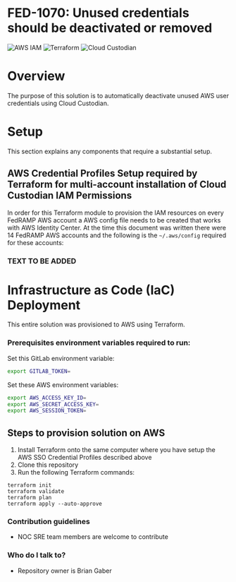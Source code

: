 # FED-1070: Unused credentials should be deactivated or removed

![AWS IAM](https://img.shields.io/badge/AWS-IAM-orange?logo=aws)
![Terraform](https://img.shields.io/badge/Terraform-Applied-brightgreen?logo=crowdstrike)
![Cloud Custodian](https://img.shields.io/badge/Cloud%20Custodian-Enabled-blueviolet)

# Overview

The purpose of this solution is to automatically deactivate unused AWS user credentials using Cloud Custodian.

# Setup

This section explains any components that require a substantial setup.

## AWS Credential Profiles Setup required by Terraform for multi-account installation of Cloud Custodian IAM Permissions

In order for this Terraform module to provision the IAM resources on every FedRAMP AWS account a AWS config file needs to be created that works with AWS Identity Center.
At the time this document was written there were 14 FedRAMP AWS accounts and the following is the `~/.aws/config` required for these accounts:

### TEXT TO BE ADDED

# Infrastructure as Code (IaC) Deployment

This entire solution was provisioned to AWS using Terraform.

### Prerequisites environment variables required to run:

Set this GitLab environment variable:

```bash
export GITLAB_TOKEN=
```

Set these AWS environment variables:

```bash
export AWS_ACCESS_KEY_ID=
export AWS_SECRET_ACCESS_KEY=
export AWS_SESSION_TOKEN=
```

## Steps to provision solution on AWS

1. Install Terraform onto the same computer where you have setup the AWS SSO Credential Profiles described above
2. Clone this repository
3. Run the following Terraform commands:
```
terraform init
terraform validate
terraform plan
terraform apply --auto-approve
```

### Contribution guidelines ###

* NOC SRE team members are welcome to contribute

### Who do I talk to? ###

* Repository owner is Brian Gaber
